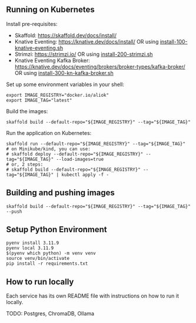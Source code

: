 
## Running on Kubernetes

Install pre-requisites:
- Skaffold: https://skaffold.dev/docs/install/
- Knative Eventing: https://knative.dev/docs/install/ OR using [install-100-knative-eventing.sh](hack/install-100-knative-eventing.sh)
- Strimzi: https://strimzi.io/ OR using [install-200-strimzi.sh](hack/install-200-strimzi.sh)
- Knative Eventing Kafka Broker: https://knative.dev/docs/eventing/brokers/broker-types/kafka-broker/ OR using [install-300-kn-kafka-broker.sh](hack/install-300-kn-kafka-broker.sh)

Set up some environment variables in your shell:

```shell
export IMAGE_REGISTRY="docker.io/aliok"
export IMAGE_TAG="latest"
```

Build the images:
```shell
skaffold build --default-repo="${IMAGE_REGISTRY}" --tag="${IMAGE_TAG}"
```

Run the application on Kubernetes:

```shell
skaffold run --default-repo="${IMAGE_REGISTRY}" --tag="${IMAGE_TAG}"
# on Minikube/kind, you can use:
# skaffold deploy --default-repo="${IMAGE_REGISTRY}" --tag="${IMAGE_TAG}" --load-images=true
# or, 2 steps:
# skaffold build --default-repo="${IMAGE_REGISTRY}" --tag="${IMAGE_TAG}" | kubectl apply -f -
```

## Building and pushing images

```shell
skaffold build --default-repo="${IMAGE_REGISTRY}" --tag="${IMAGE_TAG}" --push
```


## Setup Python Environment
```shell
pyenv install 3.11.9
pyenv local 3.11.9
$(pyenv which python) -m venv venv
source venv/bin/activate
pip install -r requirements.txt
```

## How to run locally

Each service has its own README file with instructions on how to run it locally.

TODO: Postgres, ChromaDB, Ollama
